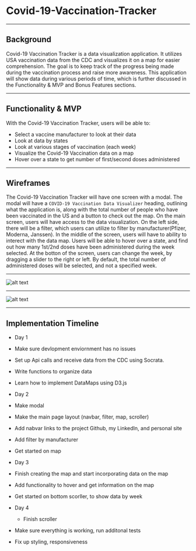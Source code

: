# Covid-19-Vaccination-Tracker

***

## Background

Covid-19 Vaccination Tracker is a data visualization application. It utilizes USA vaccination data from the CDC and visualizes it on a map for easier comprehension. The goal is to keep track of the progress being made during the vaccination process and raise more awareness. This application will show data during various periods of time, which is further discussed in the Functionality & MVP and Bonus Features sections.

***

## Functionality & MVP

With the Covid-19 Vaccination Tracker, users will be able to:
* Select a vaccine manufacturer to look at their data
* Look at data by states
* Look at various stages of vaccination (each week)
* Visualize the Covid-19 Vaccination data on a map
* Hover over a state to get number of first/second doses administered

***

## Wireframes
The Covid-19 Vaccination Tracker will have one screen with a modal. The modal will have a `COVID-19 Vaccination Data Visualizer` heading, outlining what the application is, along with the total number of people who have been vaccinated in the US and a button to check out the map. On the main screen, users will have access to the data visualization. On the left side, there will be a filter, which users can utilize to filter by manufacturer(Pfizer, Moderna, Janssen). In the middle of the screen, users will have to ability to interect with the data map. Users will be able to hover over a state, and find out how many 1st/2nd doses have been administered during the week selected. At the botton of the screen, users can change the week, by dragging a slider to the right or left. By default, the total number of administered doses will be selected, and not a specified week.

***

![alt text](https://i.imgur.com/I0QVYAK.png)

***

![alt text](https://i.imgur.com/cZOlT7P.png)

***

## Implementation Timeline

* Day 1
 * Make sure devlopment enviornment has no issues
 * Set up Api calls and receive data from the CDC using Socrata.
 * Write functions to organize data
 * Learn how to implement DataMaps using D3.js

* Day 2
 * Make modal
 * Make the main page layout (navbar, filter, map, scroller)
 * Add nabvar links to the project Github, my LinkedIn, and personal site
 * Add filter by manufacturer
 * Get started on map

* Day 3 
 * Finish creating the map and start incorporating data on the map
 * Add functionality to hover and get information on the map
 * Get started on bottom scorller, to show data by week

* Day 4
   * Finish scroller
 * Make sure everything is working, run additonal tests
  * Fix up styling, responsiveness



